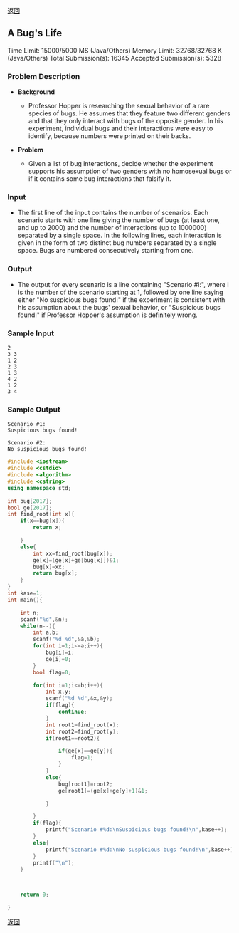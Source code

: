 ﻿[返回](https://github.com/superkunn/acmer#poj)

## A Bug's Life

Time Limit: 15000/5000 MS (Java/Others)    Memory Limit: 32768/32768 K (Java/Others)
Total Submission(s): 16345    Accepted Submission(s): 5328


### Problem Description
* **Background** 
  * Professor Hopper is researching the sexual behavior of a rare species of bugs. He assumes that they feature two different genders and that they only interact with bugs of the opposite gender. In his experiment, individual bugs and their interactions were easy to identify, because numbers were printed on their backs. 

* **Problem** 
  * Given a list of bug interactions, decide whether the experiment supports his assumption of two genders with no homosexual bugs or if it contains some bug interactions that falsify it.
 

### Input
* The first line of the input contains the number of scenarios. Each scenario starts with one line giving the number of bugs (at least one, and up to 2000) and the number of interactions (up to 1000000) separated by a single space. In the following lines, each interaction is given in the form of two distinct bug numbers separated by a single space. Bugs are numbered consecutively starting from one.
 

### Output
* The output for every scenario is a line containing "Scenario #i:", where i is the number of the scenario starting at 1, followed by one line saying either "No suspicious bugs found!" if the experiment is consistent with his assumption about the bugs' sexual behavior, or "Suspicious bugs found!" if Professor Hopper's assumption is definitely wrong.
 

### Sample Input
```
2
3 3
1 2
2 3
1 3
4 2
1 2
3 4
```

### Sample Output
```
Scenario #1:
Suspicious bugs found!

Scenario #2:
No suspicious bugs found!
```

```c++
#include <iostream>
#include <cstdio>
#include <algorithm>
#include <cstring>
using namespace std;

int bug[2017];
bool ge[2017];
int find_root(int x){
    if(x==bug[x]){
        return x;

    }
    else{
        int xx=find_root(bug[x]);
        ge[x]=(ge[x]+ge[bug[x]])&1;
        bug[x]=xx;
        return bug[x];
    }
}
int kase=1;
int main(){

    int n;
    scanf("%d",&n);
    while(n--){
        int a,b;
        scanf("%d %d",&a,&b);
        for(int i=1;i<=a;i++){
            bug[i]=i;
            ge[i]=0;
        }
        bool flag=0;

        for(int i=1;i<=b;i++){
            int x,y;
            scanf("%d %d",&x,&y);
            if(flag){
                continue;
            }
            int root1=find_root(x);
            int root2=find_root(y);
            if(root1==root2){

                if(ge[x]==ge[y]){
                    flag=1;
                }
            }
            else{
                bug[root1]=root2;
                ge[root1]=(ge[x]+ge[y]+1)&1;

            }

        }
        if(flag){
            printf("Scenario #%d:\nSuspicious bugs found!\n",kase++);
        }
        else{
            printf("Scenario #%d:\nNo suspicious bugs found!\n",kase++);
        }
        printf("\n");
    }



    return 0;

}

```
[返回](https://github.com/superkunn/acmer#poj)